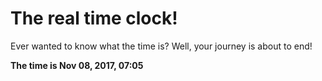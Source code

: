 # The real time clock!

Ever wanted to know what the time is? Well, your journey is about to end!

**The time is Nov 08, 2017, 07:05**